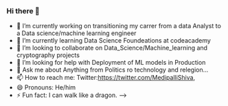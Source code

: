 ### Hi there 👋

- 🔭 I’m currently working on transitioning my carrer from a data Analyst to a Data science/machine learning engineer
- 🌱 I’m currently learning Data Science Foundeations at codeacademy
- 👯 I’m looking to collaborate on Data_Science/Machine_learning and cryptography projects
- 🤔 I’m looking for help with Deployment of ML models in Production
- 💬 Ask me about Anything from Politics ro technology and relegion...
- 📫 How to reach me: Twitter:https://twitter.com/MedipalliShiva, 
- 😄 Pronouns: He/him
- ⚡ Fun fact: I can walk like a dragon.
-->

<!--
**Shiva-MSS/Shiva-MSS** is a ✨ _special_ ✨ repository because its `README.md` (this file) appears on your GitHub profile.

Here are some ideas to get you started:


